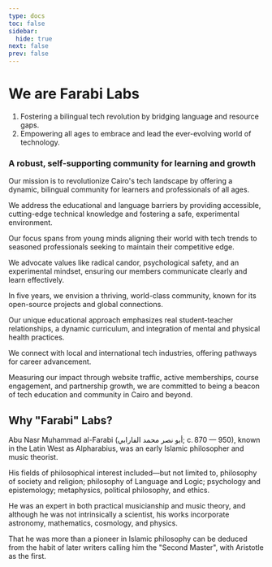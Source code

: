 ```yaml
---
type: docs
toc: false
sidebar:
  hide: true
next: false
prev: false
---
```


# We are **Farabi Labs**

1. Fostering a bilingual tech revolution by bridging language and resource gaps.
2. Empowering all ages to embrace and lead the ever-evolving world of technology.



### A robust, self-supporting community for learning and growth

Our mission is to revolutionize Cairo's tech landscape by offering a dynamic, bilingual community for learners and professionals of all ages.

We address the educational and language barriers by providing accessible, cutting-edge technical knowledge and fostering a safe, experimental environment.

Our focus spans from young minds aligning their world with tech trends to seasoned professionals seeking to maintain their competitive edge.

We advocate values like radical candor, psychological safety, and an experimental mindset, ensuring our members communicate clearly and learn effectively.

In five years, we envision a thriving, world-class community, known for its open-source projects and global connections.

Our unique educational approach emphasizes real student-teacher relationships, a dynamic curriculum, and integration of mental and physical health practices.


We connect with local and international tech industries, offering pathways for career advancement.

Measuring our impact through website traffic, active memberships, course engagement, and partnership growth, we are committed to being a beacon of tech education and community in Cairo and beyond.


## Why "Farabi" Labs?
Abu Nasr Muhammad al-Farabi (أبو نصر محمد الفارابي; c. 870 — 950), known in the Latin West as Alpharabius, was an early Islamic philosopher and music theorist.

His fields of philosophical interest included—but not limited to, philosophy of society and religion; philosophy of Language and Logic; psychology and epistemology; metaphysics, political philosophy, and ethics.

He was an expert in both practical musicianship and music theory, and although he was not intrinsically a scientist, his works incorporate astronomy, mathematics, cosmology, and physics.

That he was more than a pioneer in Islamic philosophy can be deduced from the habit of later writers calling him the "Second Master", with Aristotle as the first.
